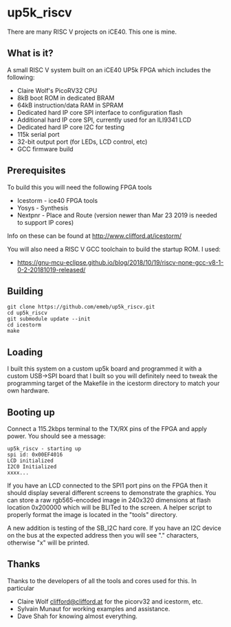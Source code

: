 # up5k_riscv
There are many RISC V projects on iCE40. This one is mine.

## What is it?
A small RISC V system built on an iCE40 UP5k FPGA which includes the following:

* Claire Wolf's PicoRV32 CPU
* 8kB boot ROM in dedicated BRAM
* 64kB instruction/data RAM in SPRAM
* Dedicated hard IP core SPI interface to configuration flash
* Additional hard IP core SPI, currently used for an ILI9341 LCD
* Dedicated hard IP core I2C for testing
* 115k serial port
* 32-bit output port (for LEDs, LCD control, etc)
* GCC firmware build

## Prerequisites
To build this you will need the following FPGA tools

* Icestorm - ice40 FPGA tools
* Yosys - Synthesis
* Nextpnr - Place and Route (version newer than Mar 23 2019 is needed to support IP cores)

Info on these can be found at http://www.clifford.at/icestorm/

You will also need a RISC V GCC toolchain to build the startup ROM. I used:

* https://gnu-mcu-eclipse.github.io/blog/2018/10/19/riscv-none-gcc-v8-1-0-2-20181019-released/

## Building

	git clone https://github.com/emeb/up5k_riscv.git
	cd up5k_riscv
	git submodule update --init
	cd icestorm
	make

## Loading
I built this system on a custom up5k board and programmed it with a custom
USB->SPI board that I built so you will definitely need to tweak the programming
target of the Makefile in the icestorm directory to match your own hardware.

## Booting up
Connect a 115.2kbps terminal to the TX/RX pins of the FPGA and apply power.
You should see a message:

	up5k_riscv - starting up
	spi id: 0x00EF4016
	LCD initialized
	I2C0 Initialized
	xxxx...
	
If you have an LCD connected to the SPI1 port pins on the FPGA then it should
display several different screens to demonstrate the graphics. You can store
a raw rgb565-encoded image in 240x320 dimensions at flash location 0x200000
which will be BLITed to the screen. A helper script to properly format the
image is located in the "tools" directory.

A new addition is testing of the SB_I2C hard core. If you have an I2C device
on the bus at the expected address then you will see "." characters, otherwise
"x" will be printed.

## Thanks

Thanks to the developers of all the tools and cores used for this. In particular

* Claire Wolf <clifford@clifford.at> for the picorv32 and icestorm, etc.
* Sylvain Munaut for working examples and assistance.
* Dave Shah for knowing almost everything.

